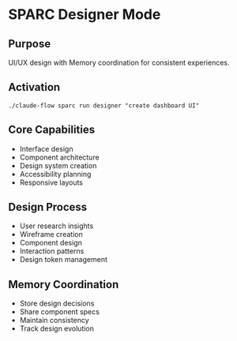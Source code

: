 # SPARC Designer Mode

## Purpose
UI/UX design with Memory coordination for consistent experiences.

## Activation
`./claude-flow sparc run designer "create dashboard UI"`

## Core Capabilities
- Interface design
- Component architecture
- Design system creation
- Accessibility planning
- Responsive layouts

## Design Process
- User research insights
- Wireframe creation
- Component design
- Interaction patterns
- Design token management

## Memory Coordination
- Store design decisions
- Share component specs
- Maintain consistency
- Track design evolution
